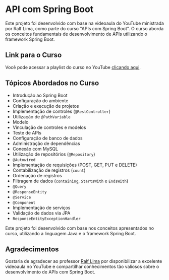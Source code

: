 # API com Spring Boot

Este projeto foi desenvolvido com base na videoaula do YouTube ministrada por Ralf Lima, como parte do curso "APIs com Spring Boot". O curso aborda os conceitos fundamentais de desenvolvimento de APIs utilizando o framework Spring Boot.

## Link para o Curso

Você pode acessar a playlist do curso no YouTube [clicando aqui](https://www.youtube.com/watch?v=8D5BS1NbHPM&list=PLWXw8Gu52TRI0usqoSTLrioF6NPp-3msb).

## Tópicos Abordados no Curso

- Introdução ao Spring Boot
- Configuração do ambiente
- Criação e execução de projetos
- Implementação de controles (`@RestController`)
- Utilização de `@PathVariable`
- Modelo
- Vinculação de controles e modelos
- Teste de APIs
- Configuração de banco de dados
- Administração de dependências
- Conexão com MySQL
- Utilização de repositórios (`@Repository`)
- `@Autowired`
- Implementação de requisições (POST, GET, PUT e DELETE)
- Contabilização de registros (`count`)
- Ordenação de registros
- Filtragem de dados (`containing`, `StartsWith` e `EndsWith`)
- `@Query`
- `@ResponseEntity`
- `@Service`
- `@Component`
- Implementação de serviços
- Validação de dados via JPA
- `ResponseEntityExceptionHandler`

Este projeto foi desenvolvido com base nos conceitos apresentados no curso, utilizando a linguagem Java e o framework Spring Boot.


## Agradecimentos

Gostaria de agradecer ao professor [Ralf Lima](https://github.com/ralflima) por disponibilizar a excelente videoaula no YouTube e compartilhar conhecimentos tão valiosos sobre o desenvolvimento de APIs com Spring Boot.



